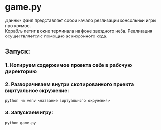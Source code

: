 # game.py

Данный файл представляет собой начало реализации консольной игры про космос.  
Корабль летит в окне терминала на фоне звездного неба. Реализация осуществляется с помощью асинхронного кода.
 
## Запуск:

### 1. Копируем содержимое проекта себе в рабочую директорию


### 2. Разворачиваем внутри скопированного проекта виртуальное окружение:
```
python -m venv <название виртуального окружения>
```


### 3. Запускаем игру:
```
python game.py
```
